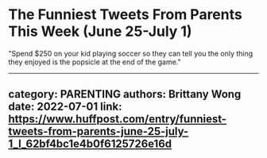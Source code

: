 # The Funniest Tweets From Parents This Week (June 25-July 1)

"Spend $250 on your kid playing soccer so they can tell you the only thing they enjoyed is the popsicle at the end of the game."

---
category: PARENTING
authors: Brittany Wong
date: 2022-07-01
link: https://www.huffpost.com/entry/funniest-tweets-from-parents-june-25-july-1_l_62bf4bc1e4b0f6125726e16d
---
